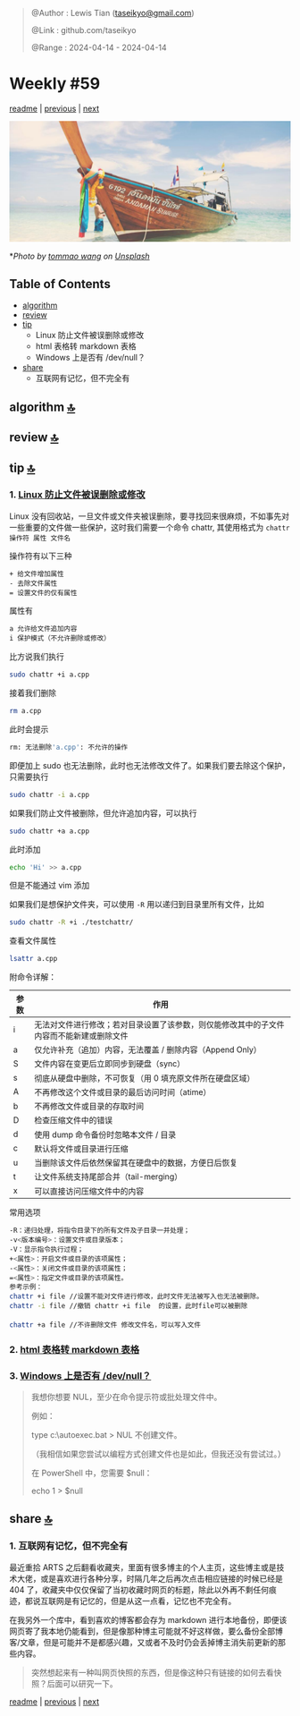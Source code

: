 > @Author  : Lewis Tian (taseikyo@gmail.com)
>
> @Link    : github.com/taseikyo
>
> @Range   : 2024-04-14 - 2024-04-14

# Weekly #59

[readme](../README.md) | [previous](202404W2.md) | [next](202404W4.md)

![](../images/2024/04/tommao-wang-99qnY06CFH4-unsplash.jpg "Weekly #59")

\**Photo by [tommao wang](https://unsplash.com/@tommaomaoer) on [Unsplash](https://unsplash.com/photos/brown-and-white-boat-on-white-sand-during-daytime-99qnY06CFH4)*

## Table of Contents

- [algorithm](#algorithm-)
- [review](#review-)
- [tip](#tip-)
    - Linux 防止文件被误删除或修改
    - html 表格转 markdown 表格
    - Windows 上是否有 /dev/null？
- [share](#share-)
    - 互联网有记忆，但不完全有

## algorithm [🔝](#weekly-59)

## review [🔝](#weekly-59)

## tip [🔝](#weekly-59)

### 1. [Linux 防止文件被误删除或修改](https://www.cnblogs.com/qujingtongxiao/p/13418383.html)

Linux 没有回收站，一旦文件或文件夹被误删除，要寻找回来很麻烦，不如事先对一些重要的文件做一些保护，这时我们需要一个命令 chattr, 其使用格式为 `chattr 操作符 属性 文件名`

操作符有以下三种

```Bash
+ 给文件增加属性
- 去除文件属性
= 设置文件的仅有属性
```

属性有

```Bash
a 允许给文件追加内容
i 保护模式（不允许删除或修改）
```

比方说我们执行

```Bash
sudo chattr +i a.cpp
```

接着我们删除

```Bash
rm a.cpp
```

此时会提示

```Bash
rm: 无法删除'a.cpp': 不允许的操作
```

即便加上 sudo 也无法删除，此时也无法修改文件了。如果我们要去除这个保护，只需要执行

```Bash
sudo chattr -i a.cpp
```

如果我们防止文件被删除，但允许追加内容，可以执行

```Bash
sudo chattr +a a.cpp
```

此时添加

```Bash
echo 'Hi' >> a.cpp
```

但是不能通过 vim 添加

如果我们是想保护文件夹，可以使用 `-R` 用以递归到目录里所有文件，比如

```Bash
sudo chattr -R +i ./testchattr/
```

查看文件属性

```Bash
lsattr a.cpp
```

附命令详解：

| 参数 | 作用                                           |
|----|----------------------------------------------|
| i  | 无法对文件进行修改；若对目录设置了该参数，则仅能修改其中的子文件内容而不能新建或删除文件 |
| a  | 仅允许补充（追加）内容，无法覆盖 / 删除内容（Append Only）         |
| S  | 文件内容在变更后立即同步到硬盘（sync）                        |
| s  | 彻底从硬盘中删除，不可恢复（用 0 填充原文件所在硬盘区域）               |
| A  | 不再修改这个文件或目录的最后访问时间（atime）                    |
| b  | 不再修改文件或目录的存取时间                               |
| D  | 检查压缩文件中的错误                                   |
| d  | 使用 dump 命令备份时忽略本文件 / 目录                      |
| c  | 默认将文件或目录进行压缩                                 |
| u  | 当删除该文件后依然保留其在硬盘中的数据，方便日后恢复                   |
| t  | 让文件系统支持尾部合并（tail-merging）                    |
| x  | 可以直接访问压缩文件中的内容                               |


常用选项

```Bash
-R：递归处理，将指令目录下的所有文件及子目录一并处理；
-v<版本编号>：设置文件或目录版本；
-V：显示指令执行过程；
+<属性>：开启文件或目录的该项属性；
-<属性>：关闭文件或目录的该项属性；
=<属性>：指定文件或目录的该项属性。
参考示例：
chattr +i file //设置不能对文件进行修改，此时文件无法被写入也无法被删除。
chattr -i file //撤销 chattr +i file  的设置，此时file可以被删除

chattr +a file //不许删除文件 修改文件名，可以写入文件
```

### 2. [html 表格转 markdown 表格](https://tableconvert.com/zh-tw/html-to-markdown)

### 3. [Windows 上是否有 /dev/null？](https://www.imooc.com/wenda/detail/578468)

> 我想你想要 NUL，至少在命令提示符或批处理文件中。
>
> 例如：
>
> type c:\autoexec.bat > NUL
> 不创建文件。
>
>（我相信如果您尝试以编程方式创建文件也是如此，但我还没有尝试过。）
>
> 在 PowerShell 中，您需要 $null：
>
> echo 1 > $null

## share [🔝](#weekly-59)

### 1. 互联网有记忆，但不完全有

最近重拾 ARTS 之后翻看收藏夹，里面有很多博主的个人主页，这些博主或是技术大佬，或是喜欢进行各种分享，时隔几年之后再次点击相应链接的时候已经是 404 了，收藏夹中仅仅保留了当初收藏时网页的标题，除此以外再不剩任何痕迹，都说互联网是有记忆的，但是从这一点看，记忆也不完全有。

在我另外一个库中，看到喜欢的博客都会存为 markdown 进行本地备份，即便该网页寄了我本地仍能看到，但是像那种博主可能就不好这样做，要么备份全部博客/文章，但是可能并不是都感兴趣，又或者不及时仍会丢掉博主消失前更新的那些内容。

> 突然想起来有一种叫网页快照的东西，但是像这种只有链接的如何去看快照？后面可以研究一下。

[readme](../README.md) | [previous](202404W2.md) | [next](202404W4.md)
